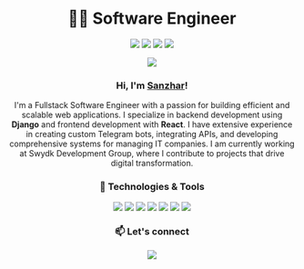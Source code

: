 <h1 align="center">👨‍💻 Software Engineer</h1>
<p align="center">
  <img src="https://img.shields.io/badge/Language-Python-blue?style=flat-square&logo=python">
  <img src="https://img.shields.io/badge/Framework-Django-green?style=flat-square&logo=django">
  <img src="https://img.shields.io/badge/Frontend-React-blue?style=flat-square&logo=react">
  <img src="https://img.shields.io/badge/Tools-Docker-blue?style=flat-square&logo=docker">
</p>
<p align="center">
  <a href="https://t.me/swydk_dev" target="_blank">
    <img src="https://img.shields.io/badge/Telegram-%40swyk_dev-blue?style=for-the-badge&logo=telegram">
  </a>
</p>
<h3 align="center">Hi, I'm <a href="https://t.me/swydk_dev" target="_blank">Sanzhar</a>!</h3>
<p align="center">
  I'm a Fullstack Software Engineer with a passion for building efficient and scalable web applications. I specialize in backend development using <strong>Django</strong> and frontend development with <strong>React</strong>. I have extensive experience in creating custom Telegram bots, integrating APIs, and developing comprehensive systems for managing IT companies. I am currently working at Swydk Development Group, where I contribute to projects that drive digital transformation.
</p>
<h3 align="center">🔧 Technologies & Tools</h3>
<p align="center">
  <img src="https://img.shields.io/badge/Code-Python-blue?style=flat-square&logo=python">
  <img src="https://img.shields.io/badge/Framework-Django-green?style=flat-square&logo=django">
  <img src="https://img.shields.io/badge/Frontend-React-blue?style=flat-square&logo=react">
  <img src="https://img.shields.io/badge/Tools-Docker-blue?style=flat-square&logo=docker">
  <img src="https://img.shields.io/badge/Database-PostgreSQL-blue?style=flat-square&logo=postgresql">
  <img src="https://img.shields.io/badge/Tools-Git-blue?style=flat-square&logo=git">
  <img src="https://img.shields.io/badge/Editor-VS%20Code-blue?style=flat-square&logo=visual-studio-code">
</p>
<h3 align="center">📫 Let's connect</h3>
<p align="center">
  <a href="https://t.me/swydk_dev" target="_blank">
    <img src="https://img.shields.io/badge/Telegram-%40swyk_dev-blue?style=for-the-badge&logo=telegram">
  </a>
</p>
